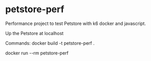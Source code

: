 # petstore-perf
Performance project to test Petstore with k6 docker and javascript.

Up the Petstore at localhost 

Commands:
docker build -t petstore-perf .

docker run --rm petstore-perf